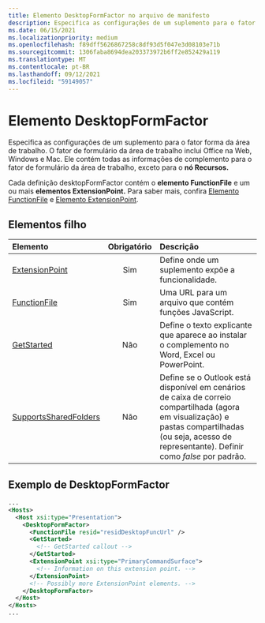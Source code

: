 ```yaml
---
title: Elemento DesktopFormFactor no arquivo de manifesto
description: Especifica as configurações de um suplemento para o fator forma da área de trabalho.
ms.date: 06/15/2021
ms.localizationpriority: medium
ms.openlocfilehash: f89dff5626867258c8df93d5f047e3d08103e71b
ms.sourcegitcommit: 1306faba8694dea203373972b6ff2e852429a119
ms.translationtype: MT
ms.contentlocale: pt-BR
ms.lasthandoff: 09/12/2021
ms.locfileid: "59149057"
---
```

# <a name="desktopformfactor-element"></a>Elemento DesktopFormFactor

Especifica as configurações de um suplemento para o fator forma da área de trabalho. O fator de formulário da área de trabalho inclui Office na Web, Windows e Mac. Ele contém todas as informações de complemento para o fator de formulário da área de trabalho, exceto para o **nó Recursos.**

Cada definição desktopFormFactor contém o **elemento FunctionFile** e um ou mais **elementos ExtensionPoint.** Para saber mais, confira [Elemento FunctionFile](functionfile.md) e [Elemento ExtensionPoint](extensionpoint.md).

## <a name="child-elements"></a>Elementos filho

| Elemento                               | Obrigatório | Descrição  |
|:--------------------------------------|:--------:|:-------------|
| [ExtensionPoint](extensionpoint.md)   | Sim      | Define onde um suplemento expõe a funcionalidade. |
| [FunctionFile](functionfile.md)       | Sim      | Uma URL para um arquivo que contém funções JavaScript.|
| [GetStarted](getstarted.md)           | Não       | Define o texto explicante que aparece ao instalar o complemento no Word, Excel ou PowerPoint. |
| [SupportsSharedFolders](supportssharedfolders.md) | Não | Define se o Outlook está disponível em cenários de caixa de correio compartilhada (agora em visualização) e pastas compartilhadas (ou seja, acesso de representante). Definir como *false* por padrão. |

## <a name="desktopformfactor-example"></a>Exemplo de DesktopFormFactor

```xml
...
<Hosts>
  <Host xsi:type="Presentation">
    <DesktopFormFactor>
      <FunctionFile resid="residDesktopFuncUrl" />
      <GetStarted>
        <!-- GetStarted callout -->
      </GetStarted>
      <ExtensionPoint xsi:type="PrimaryCommandSurface">
        <!-- Information on this extension point. -->
      </ExtensionPoint>
      <!-- Possibly more ExtensionPoint elements. -->
    </DesktopFormFactor>
  </Host>
</Hosts>
...
```
